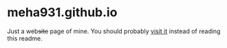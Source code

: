 # meha931.github.io
Just a web~~site~~ page of mine. You should probably [visit it](https://meha931.github.io) instead of reading this readme.
